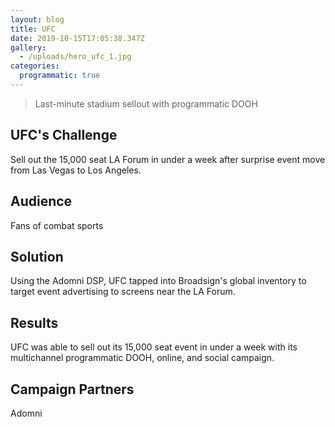 ```yaml
---
layout: blog
title: UFC
date: 2019-10-15T17:05:38.347Z
gallery:
  - /uploads/hero_ufc_1.jpg
categories:
  programmatic: true
---
```


> Last-minute stadium sellout with programmatic DOOH

## UFC's Challenge

Sell out the 15,000 seat LA Forum in under a week after surprise event move from Las Vegas to Los Angeles.

## Audience

Fans of combat sports

## Solution

Using the Adomni DSP, UFC tapped into Broadsign's global inventory to target event advertising to screens near the LA Forum.

## Results

UFC was able to sell out its 15,000 seat event in under a week with its multichannel programmatic DOOH, online, and social campaign.

## Campaign Partners

Adomni

